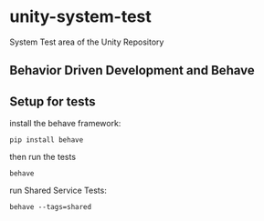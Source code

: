 # unity-system-test
System Test area of the Unity Repository

## Behavior Driven Development and Behave

## Setup for tests

install the behave framework:

```
pip install behave
```

then run the tests

```
behave
```

run Shared Service Tests:
```
behave --tags=shared
```
